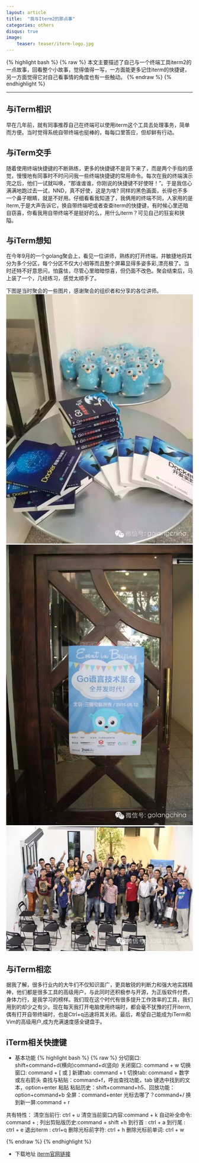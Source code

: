 ```yaml
---
layout: article
title:  "我与Iterm2的那点事"
categories: others
disqus: true
image:
    teaser: teaser/iterm-logo.jpg
---
```


{% highlight bash %}
{% raw %}
本文主要描述了自己与一个终端工具iterm2的一点故事，回看整个小故事，觉得值得一写，一方面能更多记住iterm的快捷键，
另一方面觉得它对自己看事情的角度也有一些触动。
{% endraw %}
{% endhighlight %} 

---

## 与iTerm相识

早在几年前，就有同事推荐自己在终端可以使用iterm这个工具去处理事务，简单而方便。当时觉得系统自带终端也挺棒的，每每口里答应，但却鲜有行动。

## 与iTerm交手

随着使用终端快捷键的不断熟练，更多的快捷键不是背下来了，而是两个手指的感觉，慢慢地有同事时不时问问我一些终端快捷键的常用命令。每次在我的终端演示完之后，他们一试就叫唤，“那谁谁谁，你刚说的快捷键不好使呀！”。于是我信心满满地跑过去一试，NND，真不好使，这是为啥? 同样的黑色画面，长得也不多一个鼻子眼睛，就是不好用。仔细看看我知道了，我俩用的终端不同，人家用的是iterm,于是大声告诉它，换自带终端吧或者查查iterm的快捷键，有时候心里还暗自窃喜，你看我用自带终端不是挺好的么，用什么iterm？可见自己的狂妄和狭隘。

## 与iTerm想知

在今年9月的一个golang聚会上，看见一位讲师，熟练的打开终端，并敏捷地将其分为多个分区，每个分区不仅大小相等而且整个屏幕显得多姿多彩,漂亮极了。当时还特不好意思问，怕露怯，尽管心里暗暗惊喜，但仍面不改色。聚会结束后，马上装了一个，几经练习，感觉太顺手了。

下图是当时聚会的一些图片，感谢聚会的组织者和分享的各位讲师。
![奖品图](../../images/teaser/golang1.jpg "golang小鼠")
![海报](../../images/teaser/golang2.jpg "海报")
![参会图](../../images/teaser/golang3.jpg "参会图")

## 与iTerm相恋

据我了解，很多行业内的大牛们不仅知识面广，更具敏锐的判断力和强大地实践精神，他们都是很多工具的高级用户，与此同时还积极参与开源，为正版软件付费，身体力行，是我学习的榜样。我们现在这个时代有很多提升工作效率的工具，我们用到的却少之有少。现在每天我打开电脑使用终端时，都会毫不犹豫的打开iterm,偶有打开自带终端时，也是Ctrl+q迅速将其关闭。最后，希望自己能成为iTerm和Vim的高级用户,成为充满速度感全键盘手。

## iTerm相关快捷键

- 基本功能
{% highlight bash %}
{% raw %}
分切窗口: shift+command+d(横向)command+d(竖向)
关闭窗口: command + w
切换窗口: command + [ 或 ]
新建tab: command + t
切换tab: command + 数字 或左右箭头
查找与粘贴：command+f，呼出查找功能，tab 键选中找到的文本，option+enter 粘贴
粘贴历史：shift+command+h5、回放功能：option+command+b
全屏：command+enter
光标去哪了？command+/
换到新一屏:command + r

共有特性：
清空当前行: ctrl + u
清空当前窗口内容:command + k
自动补全命令: command + ;
列出剪贴版历史:command + shift +h
到行首 : ctrl + a
到行尾 : ctrl + e
退出iterm : ctrl+q
删除光标前字符: ctrl + h
删除光标前单词: ctrl + w

{% endraw %}
{% endhighlight %}

- 下载地址
[iterm官网链接](http://iterm2.com/)


